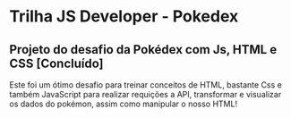 # Trilha JS Developer - Pokedex

## Projeto do desafio da Pokédex com Js, HTML e CSS [Concluído]
Este foi um ótimo desafio para treinar conceitos de HTML, bastante Css e também JavaScript para realizar requições a API, transformar e visualizar os dados do pokémon, assim como manipular o nosso HTML!
